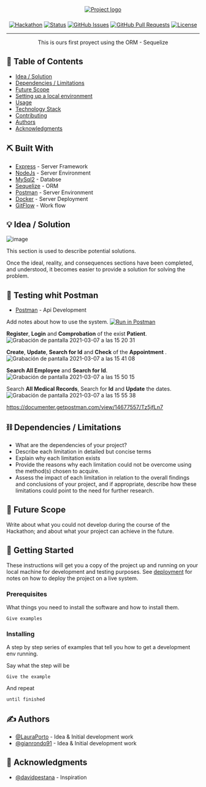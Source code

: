 <p align="center">
  <a href="" rel="noopener">
 <img src="https://user-images.githubusercontent.com/56218293/110220255-939a8800-7ec4-11eb-80a3-6a777e0b599b.png" alt="Project logo"></a>
</p>
<h3 align="center"></h3>

<div align="center">

[![Hackathon](https://img.shields.io/badge/hackathon-name-orange.svg)](http://hackathon.url.com) [![Status](https://img.shields.io/badge/status-active-success.svg)]() [![GitHub Issues](https://img.shields.io/github/issues/kylelobo/The-Documentation-Compendium.svg)](https://github.com/kylelobo/The-Documentation-Compendium/issues) [![GitHub Pull Requests](https://img.shields.io/github/issues-pr/kylelobo/The-Documentation-Compendium.svg)](https://github.com/kylelobo/The-Documentation-Compendium/pulls) [![License](https://img.shields.io/badge/license-MIT-blue.svg)](LICENSE.md)

</div>

---

<p align="center"> This is ours first proyect using the ORM - Sequelize
    <br> 
</p>

## 📝 Table of Contents

- [Idea / Solution](#idea)
- [Dependencies / Limitations](#limitations)
- [Future Scope](#future_scope)
- [Setting up a local environment](#getting_started)
- [Usage](#usage)
- [Technology Stack](#tech_stack)
- [Contributing](../CONTRIBUTING.md)
- [Authors](#authors)
- [Acknowledgments](#acknowledgments)

## ⛏️ Built With <a name = "tech_stack"></a>

- [Express](https://expressjs.com/) - Server Framework
- [NodeJs](https://nodejs.org/en/) - Server Environment
- [MySql2](https://www.npmjs.com/package/mysql2) - Databse
- [Sequelize](https://sequelize.org/master/manual/model-instances.html) - ORM
- [Postman](https://learning.postman.com/docs/getting-started/introduction/) - Server Environment
- [Docker](https://docs.docker.com/) - Server Deployment
- [GitFlow](https://www.atlassian.com/es/git/tutorials/comparing-workflows/gitflow-workflow) - Work flow


## 💡 Idea / Solution <a name = "idea"></a>

![image](https://user-images.githubusercontent.com/56218293/110155333-c3269300-7de5-11eb-8445-5e4b92a57f63.png)

This section is used to describe potential solutions.

Once the ideal, reality, and consequences sections have been
completed, and understood, it becomes easier to provide a solution for solving the problem.


## 🎈 Testing whit Postman <a name="usage"></a>
- [Postman](https://www.postman.com/) - Api Development 

Add notes about how to use the system.
[![Run in Postman](https://run.pstmn.io/button.svg)](https://app.getpostman.com/run-collection/4687355afef252d397b5)


**Register**, **Login** and **Comprobation** of the exist **Patient**.
![Grabación de pantalla 2021-03-07 a las 15 20 31](https://user-images.githubusercontent.com/56218293/110243204-aca14880-7f59-11eb-9a5d-3d233e53f791.gif)

**Create**, **Update**, **Search for Id** and **Check** of the **Appointment** .
![Grabación de pantalla 2021-03-07 a las 15 41 08](https://user-images.githubusercontent.com/56218293/110243863-84ffaf80-7f5c-11eb-9bf2-1fbbb5c30544.gif)

**Search All Employee** and **Search for Id**.
![Grabación de pantalla 2021-03-07 a las 15 50 15](https://user-images.githubusercontent.com/56218293/110244042-2c7ce200-7f5d-11eb-9662-318002f5f3fb.gif)

Search **All Medical Records**, Search for **Id** and **Update** the dates.
![Grabación de pantalla 2021-03-07 a las 15 55 38](https://user-images.githubusercontent.com/56218293/110244294-51258980-7f5e-11eb-804c-8d10d628edb8.gif)


https://documenter.getpostman.com/view/14677557/Tz5jfLn7


## ⛓️ Dependencies / Limitations <a name = "limitations"></a>

- What are the dependencies of your project?
- Describe each limitation in detailed but concise terms
- Explain why each limitation exists
- Provide the reasons why each limitation could not be overcome using the method(s) chosen to acquire.
- Assess the impact of each limitation in relation to the overall findings and conclusions of your project, and if
  appropriate, describe how these limitations could point to the need for further research.

## 🚀 Future Scope <a name = "future_scope"></a>

Write about what you could not develop during the course of the Hackathon; and about what your project can achieve
in the future.

## 🏁 Getting Started <a name = "getting_started"></a>

These instructions will get you a copy of the project up and running on your local machine for development
and testing purposes. See [deployment](#deployment) for notes on how to deploy the project on a live system.

### Prerequisites

What things you need to install the software and how to install them.

```
Give examples
```

### Installing

A step by step series of examples that tell you how to get a development env running.

Say what the step will be

```
Give the example
```

And repeat

```
until finished
```





## ✍️ Authors <a name = "authors"></a>

- [@LauraPorto](https://github.com/kylelobo) - Idea & Initial development work
- [@gianrondo91](https://github.com/GianRondo91) - Idea & Initial development work



## 🎉 Acknowledgments <a name = "acknowledgments"></a>

- [@davidpestana](https://github.com/davidpestana) - Inspiration

